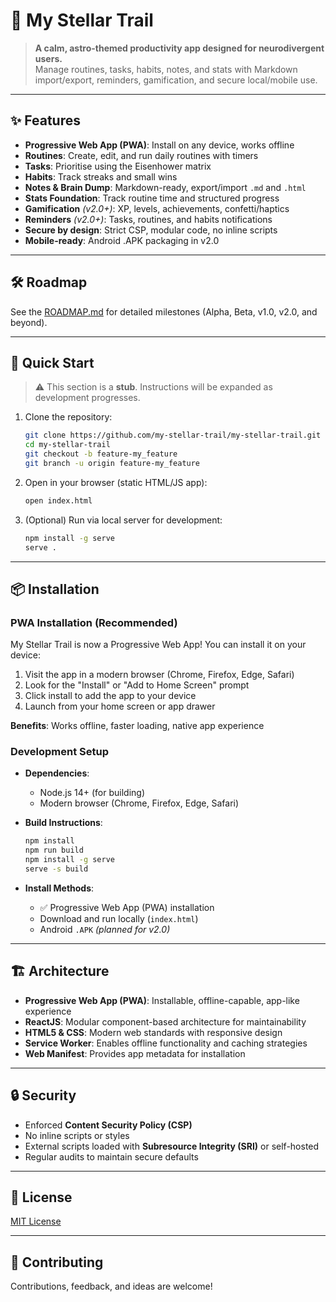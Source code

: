 # 🌌 My Stellar Trail

> **A calm, astro-themed productivity app designed for neurodivergent users.**  
> Manage routines, tasks, habits, notes, and stats with Markdown import/export, reminders, gamification, and secure local/mobile use.

---

## ✨ Features
- **Progressive Web App (PWA)**: Install on any device, works offline  
- **Routines**: Create, edit, and run daily routines with timers  
- **Tasks**: Prioritise using the Eisenhower matrix  
- **Habits**: Track streaks and small wins  
- **Notes & Brain Dump**: Markdown-ready, export/import `.md` and `.html`  
- **Stats Foundation**: Track routine time and structured progress  
- **Gamification** *(v2.0+)*: XP, levels, achievements, confetti/haptics  
- **Reminders** *(v2.0+)*: Tasks, routines, and habits notifications  
- **Secure by design**: Strict CSP, modular code, no inline scripts  
- **Mobile-ready**: Android .APK packaging in v2.0  

---

## 🛠️ Roadmap
See the [ROADMAP.md](./ROADMAP.md) for detailed milestones (Alpha, Beta, v1.0, v2.0, and beyond).

---

## 🚀 Quick Start
> ⚠️ This section is a **stub**. Instructions will be expanded as development progresses.

1. Clone the repository:  
   ```bash
   git clone https://github.com/my-stellar-trail/my-stellar-trail.git
   cd my-stellar-trail
   git checkout -b feature-my_feature
   git branch -u origin feature-my_feature
   ```

2. Open in your browser (static HTML/JS app):  
   ```bash
   open index.html
   ```

3. (Optional) Run via local server for development:  
   ```bash
   npm install -g serve
   serve .
   ```

---

## 📦 Installation

### PWA Installation (Recommended)
My Stellar Trail is now a Progressive Web App! You can install it on your device:

1. Visit the app in a modern browser (Chrome, Firefox, Edge, Safari)
2. Look for the "Install" or "Add to Home Screen" prompt
3. Click install to add the app to your device
4. Launch from your home screen or app drawer

**Benefits**: Works offline, faster loading, native app experience

### Development Setup
- **Dependencies**:  
  - Node.js 14+ (for building)  
  - Modern browser (Chrome, Firefox, Edge, Safari)  

- **Build Instructions**:
  ```bash
  npm install
  npm run build
  npm install -g serve
  serve -s build
  ```

- **Install Methods**:  
  - ✅ Progressive Web App (PWA) installation  
  - Download and run locally (`index.html`)  
  - Android `.APK` *(planned for v2.0)*  

---

## 🏗️ Architecture
- **Progressive Web App (PWA)**: Installable, offline-capable, app-like experience  
- **ReactJS**: Modular component-based architecture for maintainability  
- **HTML5 & CSS**: Modern web standards with responsive design  
- **Service Worker**: Enables offline functionality and caching strategies  
- **Web Manifest**: Provides app metadata for installation  

---

## 🔒 Security
- Enforced **Content Security Policy (CSP)**  
- No inline scripts or styles  
- External scripts loaded with **Subresource Integrity (SRI)** or self-hosted  
- Regular audits to maintain secure defaults  

---

## 📄 License
[MIT License](./LICENSE)

---

## 🙌 Contributing
Contributions, feedback, and ideas are welcome!  
